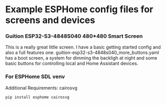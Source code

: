 # Example ESPHome config files for screens and devices

### Guition ESP32-S3-4848S040 480*480 Smart Screen

This is a really great little screen. I have a basic getting started config and also a full features one. guition-esp32-s3-4848s040_more_buttons.yaml has a boot screen, a system for dimming the backligh at night and some basic buttons for controlling local and Home Assistant devices.

### For ESPHome SDL venv

Additional Requirements: cairosvg

`pip install esphome cairosvg`
